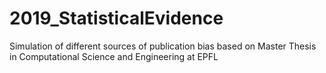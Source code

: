 # 2019_StatisticalEvidence
Simulation of different sources of publication bias based on Master Thesis in Computational Science and Engineering at EPFL

